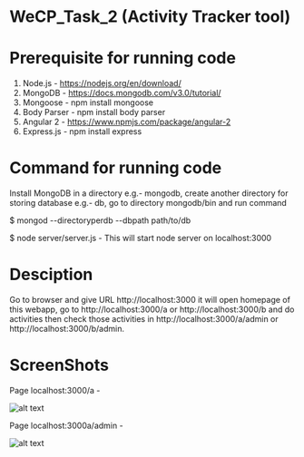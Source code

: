 # WeCP_Task_2 (Activity Tracker tool)

# Prerequisite for running code

1. Node.js - https://nodejs.org/en/download/
2. MongoDB - https://docs.mongodb.com/v3.0/tutorial/
3. Mongoose - npm install mongoose
4. Body Parser - npm install body parser
5. Angular 2 - https://www.npmjs.com/package/angular-2
6. Express.js - npm install express

# Command for running code

Install MongoDB in a directory e.g.- mongodb, create another directory for storing database e.g.- db, go to directory mongodb/bin and run command

$ mongod --directoryperdb --dbpath path/to/db

$ node server/server.js - This will start node server on localhost:3000

# Desciption

Go to browser and give URL http://localhost:3000 it will open homepage of this webapp, go to http://localhost:3000/a or http://localhost:3000/b and do activities then check those activities in http://localhost:3000/a/admin or http://localhost:3000/b/admin.

# ScreenShots

Page localhost:3000/a -

![alt text](https://github.com/shubham16394/WeCP_Task_2/blob/master/a.JPG)

Page localhost:3000a/admin - 

![alt text](https://github.com/shubham16394/WeCP_Task_2/blob/master/a_admin.JPG)

